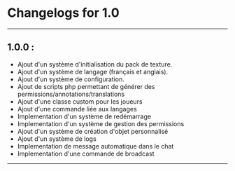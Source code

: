 # Changelogs for 1.0

-----------------------------

## 1.0.0 : 

- Ajout d'un système d'initialisation du pack de texture.
- Ajout d'un système de langage (français et anglais).
- Ajout d'un système de configuration.
- Ajout de scripts php permettant de générer des permissions/annotations/translations
- Ajout d'une classe custom pour les joueurs
- Ajout d'une commande liée aux langages
- Implementation d'un système de redémarrage
- Implementation d'un système de gestion des permissions
- Ajout d'un système de création d'objet personnalisé
- Ajout d'un système de logs
- Implementation de message automatique dans le chat
- Implementation d'une commande de broadcast

-----------------------------